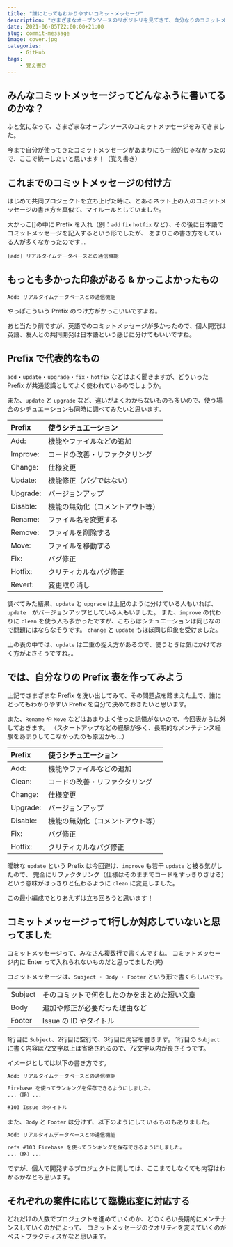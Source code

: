 ```yaml
---
title: "誰にとってもわかりやすいコミットメッセージ"
description: "さまざまなオープンソースのリポジトリを見てきて、自分なりのコミットメッセージの付け方をここで統一することにしました！"
date: 2021-06-05T22:00:00+21:00
slug: commit-message
image: cover.jpg
categories:
    - GitHub
tags:
    - 覚え書き
---
```


## みんなコミットメッセージってどんなふうに書いてるのかな？

ふと気になって、さまざまなオープンソースのコミットメッセージをみてきました。

今まで自分が使ってきたコミットメッセージがあまりにも一般的じゃなかったので、ここで統一したいと思います！（覚え書き）


## これまでのコミットメッセージの付け方

はじめて共同プロジェクトを立ち上げた時に、とあるネット上の人のコミットメッセージの書き方を真似て、マイルールとしていました。

大かっこ[]の中に Prefix を入れ（例：`add` `fix` `hotfix` など）、その後に日本語でコミットメッセージを記入するという形でしたが、
あまりこの書き方をしている人が多くなかったのです...

```shell
[add] リアルタイムデータベースとの通信機能
```


## もっとも多かった印象がある & かっこよかったもの

```shell
Add: リアルタイムデータベースとの通信機能
```

やっぱこういう Prefix のつけ方がかっこいいですよね。

あと当たり前ですが、英語でのコミットメッセージが多かったので、個人開発は英語、友人との共同開発は日本語という感じに分けてもいいですね。


## Prefix で代表的なもの

`add`・`update`・`upgrade`・`fix`・`hotfix` などはよく聞きますが、どういった Prefix が共通認識としてよく使われているのでしょうか。

また、`update` と `upgrade` など、違いがよくわからないものも多いので、使う場合のシチュエーションも同時に調べてみたいと思います。

| Prefix | 使うシチュエーション |
| :--- | :--- |
| Add: | 機能やファイルなどの追加 |
| Improve: | コードの改善・リファクタリング |
| Change: | 仕様変更 |
| Update: | 機能修正（バグではない） |
| Upgrade: | バージョンアップ |
| Disable: | 機能の無効化（コメントアウト等） |
| Rename: | ファイル名を変更する |
| Remove: | ファイルを削除する |
| Move: | ファイルを移動する |
| Fix: | バグ修正 |
| Hotfix: | クリティカルなバグ修正 |
| Revert: | 変更取り消し |


調べてみた結果、`update` と `upgrade` は上記のように分けている人もいれば、`update`　がバージョンアップとしている人もいました。
また、`improve` の代わりに `clean` を使う人も多かったですが、こちらはシチュエーションは同じなので問題にはならなそうです。
`change` と `update` もほぼ同じ印象を受けました。

上の表の中では、`update` は二重の捉え方があるので、使うときは気にかけておく方がよさそうですね。。


## では、自分なりの Prefix 表を作ってみよう

上記でさまざまな Prefix を洗い出してみて、その問題点を踏まえた上で、誰にとってもわかりやすい Prefix を自分で決めておきたいと思います。

また、`Rename` や `Move` などはあまりよく使った記憶がないので、今回表からは外しておきます。
（スタートアップなどの経験が多く、長期的なメンテナンス経験をあまりしてこなかったのも原因かも...）

| Prefix | 使うシチュエーション |
| :--- | :--- |
| Add: | 機能やファイルなどの追加 |
| Clean: | コードの改善・リファクタリング |
| Change: | 仕様変更 |
| Upgrade: | バージョンアップ |
| Disable: | 機能の無効化（コメントアウト等） |
| Fix: | バグ修正 |
| Hotfix: | クリティカルなバグ修正 |

曖昧な `update` という Prefix は今回避け、`improve` も若干 `update` と被る気がしたので、
完全にリファクタリング（仕様はそのままでコードをすっきりさせる）という意味がはっきりと伝わるように `clean` に変更しました。

この最小編成でとりあえずは立ち回ろうと思います！


## コミットメッセージって1行しか対応していないと思ってました

コミットメッセージって、みなさん複数行で書くんですね。
コミットメッセージ内に Enter って入れられないものだと思ってました(笑)

コミットメッセージは、`Subject` ・ `Body` ・ `Footer` という形で書くらしいです。

|  |  |
| :--- | :--- |
| Subject | そのコミットで何をしたのかをまとめた短い文章 |
| Body | 追加や修正が必要だった理由など |
| Footer | Issue の ID やタイトル |

1行目に `Subject`、2行目に空行で、3行目に内容を書きます。
1行目の `Subject` に書く内容は72文字以上は省略されるので、72文字以内が良さそうです。

イメージとしては以下の書き方です。

```txt
Add: リアルタイムデータベースとの通信機能

Firebase を使ってランキングを保存できるようにしました。
...（略）...

#103 Issue のタイトル
```

また、`Body` と `Footer` は分けず、以下のようにしているものもありました。

```txt
Add: リアルタイムデータベースとの通信機能

refs #103 Firebase を使ってランキングを保存できるようにしました。
...（略）...
```

ですが、個人で開発するプロジェクトに関しては、ここまでしなくても内容はわかるかなとも思います。


## それぞれの案件に応じて臨機応変に対応する

どれだけの人数でプロジェクトを進めていくのか、どのくらい長期的にメンテナンスしていくのかによって、
コミットメッセージのクオリティを変えていくのがベストプラクティスかなと思います。